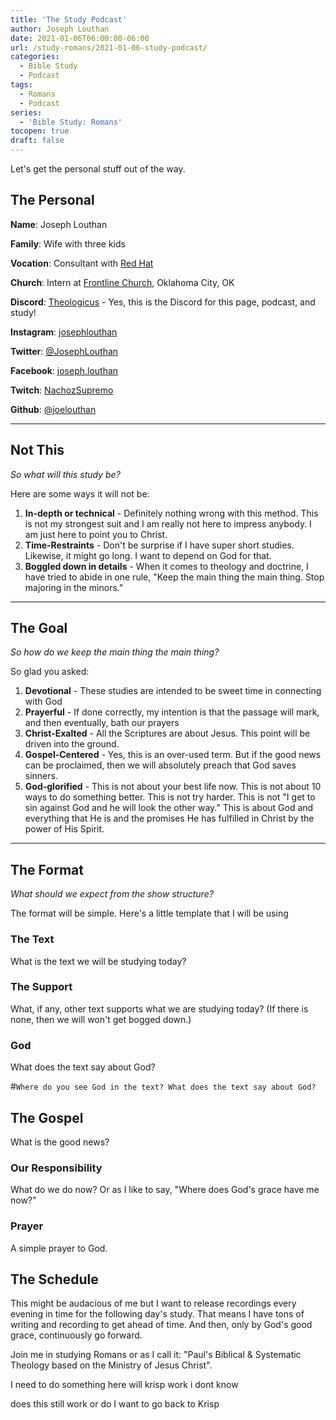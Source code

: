 ```yaml
---
title: 'The Study Podcast'
author: Joseph Louthan
date: 2021-01-06T06:00:00-06:00
url: /study-romans/2021-01-06-study-podcast/
categories:
  - Bible Study
  - Podcast
tags:
  - Romans
  - Podcast
series:
  - 'Bible Study: Romans'
tocopen: true
draft: false
---
```

Let's get the personal stuff out of the way.

## The Personal

**Name**: Joseph Louthan

**Family**: Wife with three kids

**Vocation**: Consultant with [Red Hat](https://redhat.com/)

**Church**: Intern at [Frontline Church](https://frontlinechurch.com), Oklahoma City, OK

**Discord**: [Theologicus](https://discord.gg/DntJ4rh5eN) - Yes, this is the Discord for this page, podcast, and study!

**Instagram**: [josephlouthan](https://instagram.com/josephlouthan)

**Twitter**: [@JosephLouthan](https://twitter.com/JosephLouthan)

**Facebook**: [joseph.louthan](https://www.facebook.com/joseph.louthan)

**Twitch**: [NachozSupremo](https://www.twitch.tv/nachozsupremo)

**Github**: [@joelouthan](https://github.com/joelouthan)

___

## Not This

*So what will this study be?*

Here are some ways it will not be:

1. **In-depth or technical** - Definitely nothing wrong with this method. This is not my strongest suit and I am really not here to impress anybody. I am just here to point you to Christ.
2. **Time-Restraints** - Don't be surprise if I have super short studies. Likewise, it might go long. I want to depend on God for that.
3. **Boggled down in details** - When it comes to theology and doctrine, I have tried to abide in one rule, "Keep the main thing the main thing. Stop majoring in the minors."

___

## The Goal

*So how do we keep the main thing the main thing?*

So glad you asked:

1. **Devotional** - These studies are intended to be sweet time in connecting with God
2. **Prayerful** - If done correctly, my intention is that the passage will mark, and then eventually, bath our prayers
3. **Christ-Exalted** - All the Scriptures are about Jesus. This point will be driven into the ground.
4. **Gospel-Centered** - Yes, this is an over-used term. But if the good news can be proclaimed, then we will absolutely preach that God saves sinners.
5. **God-glorified** - This is not about your best life now. This is not about 10 ways to do something better. This is not try harder.  This is not "I get to sin against God and he will look the other way." This is about God and everything that He is and the promises He has fulfilled in Christ by the power of His Spirit.

___

## The Format

*What should we expect from the show structure?*

The format will be simple. Here's a little template that I will be using

### The Text

What is the text we will be studying today?

### The Support

What, if any, other text supports what we are studying today? (If there is none, then we will won't get bogged down.)

### God

What does the text say about God?

#`Where do you see God in the text? What does the text say about God?`

## The Gospel

What is the good news?

### Our Responsibility

What do we do now? Or as I like to say, "Where does God's grace have me now?"

### Prayer

A simple prayer to God.

## The Schedule

This might be audacious of me but I want to release recordings every evening in time for the following day's study.  That means I have tons of writing and recording to get ahead of time. And then, only by God's good grace, continuously go forward.

Join me in studying Romans or as I call it: "Paul's Biblical & Systematic Theology based on the Ministry of Jesus Christ".

I need to do something here will krisp work i dont know


does this still work or do I want to go back to Krisp
